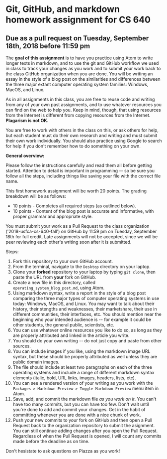 # Git, GitHub, and markdown homework assignment for CS 640
## Due as a pull request on Tuesday, September 18th, 2018 before 11:59 pm

The **goal of this assignment** is to have you practice using Atom to write longer texts in markdown, and to use the git and GitHub workflow we used in class to track your changes as you work and to submit your work back to the class GitHub organization when you are done. You will be writing an essay in the style of a blog post on the similarities and differences between the three major extant computer operating system families: Windows, MacOS, and Linux.

As in all assignments in this class, you are free to reuse code and writing from any of your own past assignments, and to use whatever resources you can find on the web to help you. Keep in mind, though, that using resources from the Internet is different from copying resources from the Internet. **Plagarism is not OK.**

You are free to work with others in the class on this, or ask others for help, but each student must do their own research and writing and must submit their own work individually. You should also practice using Google to search for help if you don't remember how to do something on your own.

**General overview:**

Please follow the instructions carefully and read them all before getting started. Attention to detail is important in programming -- so be sure you follow all the steps, including things like saving your file with the correct file name.

This first homework assignment will be worth 20 points. The grading breakdown will be as follows:

* 10 points - Completes all required steps (as outlined below).
* 10 points - Content of the blog post is accurate and informative, with proper grammar and appropriate style.

You must submit your work as a Pull Request to the class organization ('2018-usfca-cs-640-fall') on GitHub by 11:59 pm on Tuesday, September 18th for full credit. Late assignments will not be accepted, since we will be peer reviewing each other's writing soon after it is submitted.

Steps:

1. Fork this repository to your own GitHub account.
1. From the terminal, navigate to the `Desktop` directory on your laptop.
1. Clone your **forked** repository to your laptop by typing `git clone`, then paste the URL from **your** fork on GitHub.
1. Create a new file in this directory, called `operating_system_blog_post.md`, using Atom.
1. Using markdown syntax, write a report in the style of a blog post comparing the three major types of computer operating systems in use today: Windows, MacOS, and Linux. You may want to talk about their history, their stengths and weaknesses, their marketshare, their use in different communities, their interfaces, etc. You should mention near the beginning who your intended audience is -- for example it could be other students, the general public, scientists, etc.
  1. You can use whatever online resources you like to do so, as long as they are properly attributed and linked in the article you write.
  1. You should do your own writing -- do not just copy and paste from other sources.
  1. You can include images if you like, using the markdown image URL syntax, but these should be properly attributed as well unless they are public domain images.
  1. The file should include at least two paragraphs on each of the three operating systems and include a range of different markdown syntax elements (italic, bold, URL links, images, headers, lists, etc).
  1. You can see a rendered version of your writing as you work with the `Packages > Markdown Preview > Toggle Markdown Preview` menu item in Atom.
  1. Save, add, and commit the markdown file *as you work on it*. You can't have too many commits, but you can have too few. Don't wait until you're done to add and commit your changes. Get in the habit of committing whenever you are done with a nice chunk of work.
2. Push your new commits to your fork on GitHub and then open a Pull Request back to the organization repository to submit the asignment. You can still continue adding changes after you open the Pull Request. Regardless of when the Pull Request is opened, I will count any commits made before the deadline as on time.

Don't hesistate to ask questions on Piazza as you work!
